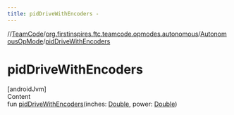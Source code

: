 ```yaml
---
title: pidDriveWithEncoders -
---
```

//[TeamCode](../../index.md)/[org.firstinspires.ftc.teamcode.opmodes.autonomous](../index.md)/[AutonomousOpMode](index.md)/[pidDriveWithEncoders](pid-drive-with-encoders.md)



# pidDriveWithEncoders  
[androidJvm]  
Content  
fun [pidDriveWithEncoders](pid-drive-with-encoders.md)(inches: [Double](https://kotlinlang.org/api/latest/jvm/stdlib/kotlin/-double/index.html), power: [Double](https://kotlinlang.org/api/latest/jvm/stdlib/kotlin/-double/index.html))  



